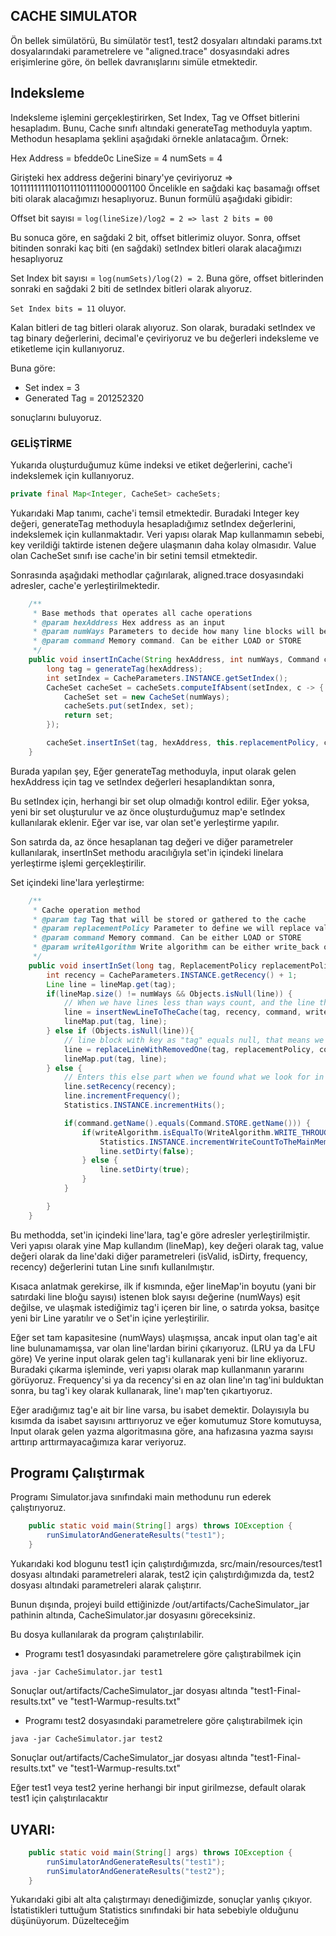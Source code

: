 ## **CACHE SIMULATOR**

Ön bellek simülatörü,
Bu simülatör test1, test2 dosyaları altındaki params.txt dosyalarındaki parametrelere ve "aligned.trace" dosyasındaki adres erişimlerine göre, ön bellek davranışlarını simüle etmektedir.

## **Indeksleme**

Indeksleme işlemini gerçekleştirirken, Set Index, Tag ve Offset bitlerini hesapladım. 
Bunu, Cache sınıfı altındaki generateTag methoduyla yaptım. Methodun hesaplama şeklini aşağıdaki örnekle anlatacağım.
Örnek:

Hex Address = bfedde0c
LineSize = 4
numSets = 4

Girişteki hex address değerini binary'ye çeviriyoruz => 10111111111011011101111000001100
Öncelikle en sağdaki kaç basamağı offset biti olarak alacağımızı hesaplıyoruz. Bunun formülü aşağıdaki gibidir:

Offset bit sayısı = `log(lineSize)/log2 = 2 => last 2 bits = 00` 

Bu sonuca göre, en sağdaki 2 bit, offset bitlerimiz oluyor.
Sonra, offset bitinden sonraki kaç biti (en sağdaki) setIndex bitleri olarak alacağımızı hesaplıyoruz

Set Index bit sayısı = `log(numSets)/log(2) = 2`. Buna göre, offset bitlerinden sonraki en sağdaki 2 biti de setIndex bitleri olarak alıyoruz.

`Set Index bits = 11` oluyor.

Kalan bitleri de tag bitleri olarak alıyoruz. Son olarak, buradaki setIndex ve tag binary değerlerini, decimal'e çeviriyoruz
ve bu değerleri indeksleme ve etiketleme için kullanıyoruz. 

Buna göre:
* Set index = 3
* Generated Tag = 201252320

sonuçlarını buluyoruz.

### **GELİŞTİRME**

Yukarıda oluşturduğumuz küme indeksi ve etiket değerlerini, cache'i indekslemek için kullanıyoruz.

```java
private final Map<Integer, CacheSet> cacheSets;
```

Yukarıdaki Map tanımı, cache'i temsil etmektedir. Buradaki Integer key değeri, generateTag methoduyla hesapladığımız setIndex değerlerini, indekslemek için kullanmaktadır.
Veri yapısı olarak Map kullanmamın sebebi, key verildiği taktirde istenen değere ulaşmanın daha kolay olmasıdır.
Value olan CacheSet sınıfı ise cache'in bir setini temsil etmektedir. 

Sonrasında aşağıdaki methodlar çağırılarak, aligned.trace dosyasındaki adresler, cache'e yerleştirilmektedir.

```java
    /**
     * Base methods that operates all cache operations
     * @param hexAddress Hex address as an input
     * @param numWays Parameters to decide how many line blocks will be generated
     * @param command Memory command. Can be either LOAD or STORE
     */
    public void insertInCache(String hexAddress, int numWays, Command command) {
        long tag = generateTag(hexAddress);
        int setIndex = CacheParameters.INSTANCE.getSetIndex();
        CacheSet cacheSet = cacheSets.computeIfAbsent(setIndex, c -> {
            CacheSet set = new CacheSet(numWays);
            cacheSets.put(setIndex, set);
            return set;
        });

        cacheSet.insertInSet(tag, hexAddress, this.replacementPolicy, command, writeAlgorithm);
    }
```
Burada yapılan şey, Eğer generateTag methoduyla, input olarak gelen hexAddress için tag ve setIndex değerleri hesaplandıktan sonra,

Bu setIndex için, herhangi bir set olup olmadığı kontrol edilir. Eğer yoksa, yeni bir set oluşturulur ve az önce oluşturduğumuz map'e setIndex kullanılarak eklenir.
Eğer var ise, var olan set'e yerleştirme yapılır.

Son satırda da, az önce hesaplanan tag değeri ve diğer parametreler kullanılarak, insertInSet methodu aracılığıyla set'in içindeki linelara yerleştirme işlemi gerçekleştirilir.

Set içindeki line'lara yerleştirme:

```java
    /**
     * Cache operation method
     * @param tag Tag that will be stored or gathered to the cache
     * @param replacementPolicy Parameter to define we will replace values with LRU or LFU
     * @param command Memory command. Can be either LOAD or STORE
     * @param writeAlgorithm Write algorithm can be either write_back or write_through
     */
    public void insertInSet(long tag, ReplacementPolicy replacementPolicy, Command command, WriteAlgorithm writeAlgorithm) {
        int recency = CacheParameters.INSTANCE.getRecency() + 1;
        Line line = lineMap.get(tag);
        if(lineMap.size() != numWays && Objects.isNull(line)) {
            // When we have lines less than ways count, and the line that we look for is not in set...
            line = insertNewLineToTheCache(tag, recency, command, writeAlgorithm);
            lineMap.put(tag, line);
        } else if (Objects.isNull(line)){
            // line block with key as "tag" equals null, that means we don't have any line with that tag, so we replace it
            line = replaceLineWithRemovedOne(tag, replacementPolicy, command, writeAlgorithm, recency);
            lineMap.put(tag, line);
        } else {
            // Enters this else part when we found what we look for in cache, so it is a hit
            line.setRecency(recency);
            line.incrementFrequency();
            Statistics.INSTANCE.incrementHits();

            if(command.getName().equals(Command.STORE.getName())) {
                if(writeAlgorithm.isEqualTo(WriteAlgorithm.WRITE_THROUGH)) {
                    Statistics.INSTANCE.incrementWriteCountToTheMainMemory();
                    line.setDirty(false);
                } else {
                    line.setDirty(true);
                }
            }

        }
    }
```

Bu methodda, set'in içindeki line'lara, tag'e göre adresler yerleştirilmiştir.
Veri yapısı olarak yine Map kullandım (lineMap), key değeri olarak tag, value değeri olarak da line'daki diğer parametreleri (isValid, isDirty, frequency, recency)
değerlerini tutan Line sınıfı kullanılmıştır.

Kısaca anlatmak gerekirse, ilk if kısmında, eğer lineMap'in boyutu (yani bir satırdaki line bloğu sayısı)
istenen blok sayısı değerine (numWays) eşit değilse, ve ulaşmak istediğimiz tag'i içeren bir line, o satırda yoksa, basitçe yeni bir Line yaratılır ve o Set'in içine yerleştirilir.

Eğer set tam kapasitesine (numWays) ulaşmışsa, ancak input olan tag'e ait line bulunamamışsa, var olan line'lardan birini çıkarıyoruz.
(LRU ya da LFU göre) Ve yerine input olarak gelen tag'i kullanarak yeni bir line ekliyoruz.
Buradaki çıkarma işleminde, veri yapısı olarak map kullanmanın yararını görüyoruz.
Frequency'si ya da recency'si en az olan line'ın tag'ini bulduktan sonra, bu tag'i key olarak kullanarak, line'ı map'ten çıkartıyoruz.

Eğer aradığımız tag'e ait bir line varsa, bu isabet demektir. Dolayısıyla bu kısımda da isabet sayısını arttırıyoruz ve eğer komutumuz Store komutuysa,
Input olarak gelen yazma algoritmasına göre, ana hafızasına yazma sayısı arttırıp arttırmayacağımıza karar veriyoruz.

## **Programı Çalıştırmak**

Programı Simulator.java sınıfındaki main methodunu run ederek çalıştırıyoruz.

```java
    public static void main(String[] args) throws IOException {
        runSimulatorAndGenerateResults("test1");
    }
```

Yukarıdaki kod blogunu test1 için çalıştırdığımızda, src/main/resources/test1 dosyası altındaki parametreleri alarak,
test2 için çalıştırdığımızda da, test2 dosyası altındaki parametreleri alarak çalıştırır.

Bunun dışında, projeyi build ettiğinizde /out/artifacts/CacheSimulator_jar pathinin altında, CacheSimulator.jar dosyasını göreceksiniz.

Bu dosya kullanılarak da program çalıştırılabilir.

- Programı test1 dosyasındaki parametrelere göre çalıştırabilmek için
```shell
java -jar CacheSimulator.jar test1
```

Sonuçlar out/artifacts/CacheSimulator_jar dosyası altında "test1-Final-results.txt" ve "test1-Warmup-results.txt"

- Programı test2 dosyasındaki parametrelere göre çalıştırabilmek için
```shell
java -jar CacheSimulator.jar test2
```
Sonuçlar out/artifacts/CacheSimulator_jar dosyası altında "test1-Final-results.txt" ve "test1-Warmup-results.txt"

Eğer test1 veya test2 yerine herhangi bir input girilmezse, default olarak test1 için çalıştırılacaktır

## **UYARI:**
```java
    public static void main(String[] args) throws IOException {
        runSimulatorAndGenerateResults("test1");
        runSimulatorAndGenerateResults("test2");
    }
```

Yukarıdaki gibi alt alta çalıştırmayı denediğimizde, sonuçlar yanlış çıkıyor. İstatistikleri tuttuğum Statistics sınıfındaki bir hata sebebiyle olduğunu düşünüyorum.
Düzelteceğim









